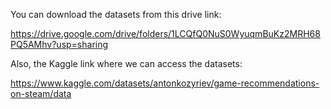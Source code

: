 You can download the datasets from this drive link:

https://drive.google.com/drive/folders/1LCQfQ0NuS0WyuqmBuKz2MRH68PQ5AMhv?usp=sharing

Also, the Kaggle link where we can access the datasets:

https://www.kaggle.com/datasets/antonkozyriev/game-recommendations-on-steam/data
